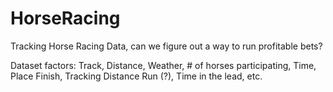 # HorseRacing
Tracking Horse Racing Data, can we figure out a way to run profitable bets?

Dataset factors: Track, Distance, Weather, # of horses participating, Time, Place Finish, Tracking Distance Run (?), Time in the lead, etc.
